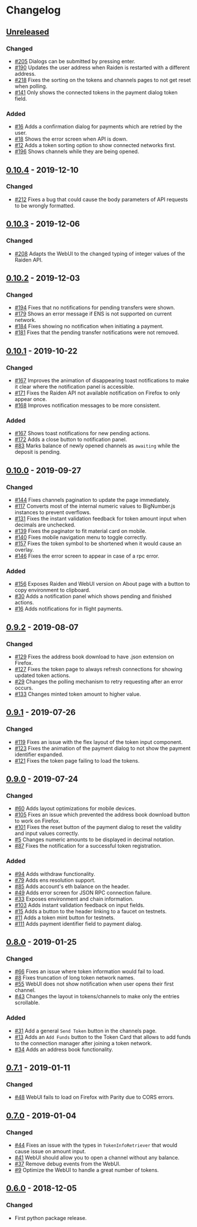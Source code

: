 # Changelog

## [Unreleased]
### Changed
- [#205] Dialogs can be submitted by pressing enter.
- [#190] Updates the user address when Raiden is restarted with a different address.
- [#218] Fixes the sorting on the tokens and channels pages to not get reset when polling.
- [#141] Only shows the connected tokens in the payment dialog token field.

### Added
- [#16] Adds a confirmation dialog for payments which are retried by the user.
- [#18] Shows the error screen when API is down.
- [#12] Adds a token sorting option to show connected networks first.
- [#196] Shows channels while they are being opened.

## [0.10.4] - 2019-12-10
### Changed
- [#212] Fixes a bug that could cause the body parameters of API requests to be wrongly formatted.

## [0.10.3] - 2019-12-06
### Changed
- [#208] Adapts the WebUI to the changed typing of integer values of the Raiden API.

## [0.10.2] - 2019-12-03
### Changed
- [#194] Fixes that no notifications for pending transfers were shown.
- [#179] Shows an error message if ENS is not supported on current network.
- [#184] Fixes showing no notification when initiating a payment.
- [#181] Fixes that the pending transfer notifications were not removed.

## [0.10.1] - 2019-10-22
### Changed
- [#167] Improves the animation of disappearing toast notifications to make it clear where the notification panel is accessible.
- [#171] Fixes the Raiden API not available notification on Firefox to only appear once.
- [#168] Improves notification messages to be more consistent.

### Added
- [#167] Shows toast notifications for new pending actions.
- [#172] Adds a close button to notification panel.
- [#83] Marks balance of newly opened channels as `awaiting` while the deposit is pending.

## [0.10.0] - 2019-09-27
### Changed
- [#144] Fixes channels pagination to update the page immediately.
- [#117] Converts most of the internal numeric values to BigNumber.js instances to prevent overflows.
- [#131] Fixes the instant validation feedback for token amount input when decimals are unchecked.
- [#139] Fixes the paginator to fit material card on mobile.
- [#140] Fixes mobile navigation menu to toggle correctly.
- [#157] Fixes the token symbol to be shortened when it would cause an overlay.
- [#146] Fixes the error screen to appear in case of a rpc error.

### Added
- [#156] Exposes Raiden and WebUI version on About page with a button to copy environment to clipboard.
- [#30] Adds a notification panel which shows pending and finished actions.
- [#16] Adds notifications for in flight payments.

## [0.9.2] - 2019-08-07
### Changed
- [#129] Fixes the address book download to have .json extension on Firefox.
- [#127] Fixes the token page to always refresh connections for showing updated token actions.
- [#29] Changes the polling mechanism to retry requesting after an error occurs.
- [#133] Changes minted token amount to higher value.

## [0.9.1] - 2019-07-26
### Changed
- [#119] Fixes an issue with the flex layout of the token input component.
- [#123] Fixes the animation of the payment dialog to not show the payment identifier expanded.
- [#121] Fixes the token page failing to load the tokens.

## [0.9.0] - 2019-07-24
### Changed
- [#60] Adds layout optimizations for mobile devices.
- [#105] Fixes an issue which prevented the address book download button to work on Firefox.
- [#101] Fixes the reset button of the payment dialog to reset the validity and input values correctly.
- [#5] Changes numeric amounts to be displayed in decimal notation.
- [#87] Fixes the notification for a successful token registration.

### Added
- [#94] Adds withdraw functionality.
- [#79] Adds ens resolution support.
- [#85] Adds account's eth balance on the header.
- [#49] Adds error screen for JSON RPC connection failure.
- [#33] Exposes environment and chain information.
- [#103] Adds instant validation feedback on input fields.
- [#15] Adds a button to the header linking to a faucet on testnets.
- [#11] Adds a token mint button for testnets.
- [#111] Adds payment identifier field to payment dialog.

## [0.8.0] - 2019-01-25
### Changed
- [#66] Fixes an issue where token information would fail to load.
- [#8] Fixes truncation of long token network names.
- [#55] WebUI does not show notification when user opens their first channel.
- [#43] Changes the layout in tokens/channels to make only the entries scrollable.

### Added
- [#31] Add a general `Send Token` button in the channels page.
- [#13] Adds an `Add Funds` button to the Token Card that allows to add funds to the connection manager after joining a 
token network.
- [#34] Adds an address book functionality.

## [0.7.1] - 2019-01-11
### Changed
- [#48] WebUI fails to load on Firefox with Parity due to CORS errors.

## [0.7.0] - 2019-01-04
### Changed
- [#44] Fixes an issue with the types in `TokenInfoRetriever` that would cause issue on amount input.
- [#41] WebUI should allow you to open a channel without any balance.
- [#37] Remove debug events from the WebUI.
- [#9] Optimize the WebUI to handle a great number of tokens.

## [0.6.0] - 2018-12-05
### Changed
- First python package release.

[Unreleased]: https://github.com/raiden-network/webui/compare/v0.10.4...HEAD
[0.10.4]: https://github.com/raiden-network/webui/compare/v0.10.3...v0.10.4
[0.10.3]: https://github.com/raiden-network/webui/compare/v0.10.2...v0.10.3
[0.10.2]: https://github.com/raiden-network/webui/compare/v0.10.1...v0.10.2
[0.10.1]: https://github.com/raiden-network/webui/compare/v0.10.0...v0.10.1
[0.10.0]: https://github.com/raiden-network/webui/compare/v0.9.2...v0.10.0
[0.9.2]: https://github.com/raiden-network/webui/compare/v0.9.1...v0.9.2
[0.9.1]: https://github.com/raiden-network/webui/compare/v0.9.0...v0.9.1
[0.9.0]: https://github.com/raiden-network/webui/compare/v0.8.0...v0.9.0
[0.8.0]: https://github.com/raiden-network/webui/compare/v0.7.1...v0.8.0
[0.7.1]: https://github.com/raiden-network/webui/compare/v0.7.0...v0.7.1
[0.7.0]: https://github.com/raiden-network/webui/compare/v0.6.0...v0.7.0
[0.6.0]: https://github.com/raiden-network/webui/releases/tag/v0.6.0

[#218]: https://github.com/raiden-network/webui/issues/218
[#212]: https://github.com/raiden-network/webui/issues/212
[#208]: https://github.com/raiden-network/webui/issues/208
[#205]: https://github.com/raiden-network/webui/issues/205
[#196]: https://github.com/raiden-network/webui/issues/196
[#194]: https://github.com/raiden-network/webui/issues/194
[#190]: https://github.com/raiden-network/webui/issues/190
[#184]: https://github.com/raiden-network/webui/issues/184
[#181]: https://github.com/raiden-network/webui/issues/181
[#179]: https://github.com/raiden-network/webui/issues/179
[#172]: https://github.com/raiden-network/webui/issues/172
[#171]: https://github.com/raiden-network/webui/issues/171
[#168]: https://github.com/raiden-network/webui/issues/168
[#167]: https://github.com/raiden-network/webui/issues/167
[#157]: https://github.com/raiden-network/webui/issues/157
[#156]: https://github.com/raiden-network/webui/issues/156
[#146]: https://github.com/raiden-network/webui/issues/146
[#144]: https://github.com/raiden-network/webui/issues/144
[#141]: https://github.com/raiden-network/webui/issues/141
[#140]: https://github.com/raiden-network/webui/issues/140
[#139]: https://github.com/raiden-network/webui/issues/139
[#133]: https://github.com/raiden-network/webui/issues/133
[#131]: https://github.com/raiden-network/webui/issues/131
[#129]: https://github.com/raiden-network/webui/issues/129
[#127]: https://github.com/raiden-network/webui/issues/127
[#123]: https://github.com/raiden-network/webui/issues/123
[#121]: https://github.com/raiden-network/webui/issues/121
[#119]: https://github.com/raiden-network/webui/issues/119
[#117]: https://github.com/raiden-network/webui/issues/117
[#111]: https://github.com/raiden-network/webui/issues/111
[#105]: https://github.com/raiden-network/webui/issues/105
[#103]: https://github.com/raiden-network/webui/issues/103
[#101]: https://github.com/raiden-network/webui/issues/101
[#94]: https://github.com/raiden-network/webui/issues/94
[#87]: https://github.com/raiden-network/webui/issues/87
[#85]: https://github.com/raiden-network/webui/issues/85
[#83]: https://github.com/raiden-network/webui/issues/83
[#79]: https://github.com/raiden-network/webui/issues/79
[#66]: https://github.com/raiden-network/webui/issues/66
[#60]: https://github.com/raiden-network/webui/issues/60
[#55]: https://github.com/raiden-network/webui/issues/55
[#49]: https://github.com/raiden-network/webui/issues/49
[#48]: https://github.com/raiden-network/webui/issues/48
[#44]: https://github.com/raiden-network/webui/issues/44
[#43]: https://github.com/raiden-network/webui/issues/43
[#41]: https://github.com/raiden-network/webui/issues/41
[#37]: https://github.com/raiden-network/webui/issues/37
[#34]: https://github.com/raiden-network/webui/issues/34
[#33]: https://github.com/raiden-network/webui/issues/33
[#31]: https://github.com/raiden-network/webui/issues/31
[#30]: https://github.com/raiden-network/webui/issues/30
[#29]: https://github.com/raiden-network/webui/issues/29
[#18]: https://github.com/raiden-network/webui/issues/18
[#16]: https://github.com/raiden-network/webui/issues/16
[#15]: https://github.com/raiden-network/webui/issues/15
[#13]: https://github.com/raiden-network/webui/issues/13
[#12]: https://github.com/raiden-network/webui/issues/12
[#11]: https://github.com/raiden-network/webui/issues/11
[#9]: https://github.com/raiden-network/webui/issues/9
[#8]: https://github.com/raiden-network/webui/issues/8
[#5]: https://github.com/raiden-network/webui/issues/5
